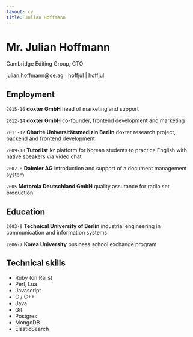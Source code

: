 ```yaml
---
layout: cv
title: Julian Hoffmann
---
```

# Mr. Julian Hoffmann
Cambridge Editing Group, CTO

<div id="webaddress">
<a href="mailto:julian.hoffmann@ce.ag">julian.hoffmann@ce.ag</a>
|
<i class="fa fa-linkedin"></i> <a href="https://www.linkedin.com/in/hoffjul" target="_blank">hoffjul</a>
|
<i class="fa fa-github"></i> <a href="http://github.com/hoffjul" target="_blank">hoffjul</a>
</div>


## Employment

`2015-16` 
__doxter GmbH__ head of marketing and support

`2012-14` 
__doxter GmbH__ co-founder, frontend development and marketing

`2011-12` 
__Charité Universitätsmedizin Berlin__ doxter research project, backend and frontend development

`2009-10` 
__Tutorlist.kr__ platform for Korean students to practice English with native speakers via video chat

`2007-8` 
__Daimler AG__ introduction and support of a document management system

`2005` 
__Motorola Deutschland GmbH__ quality assurance for radio set production

## Education

`2003-9`
__Technical University of Berlin__ industrial engineering in communication and information systems

`2006-7`
__Korea University__ business school exchange program


## Technical skills

* Ruby (on Rails)
* Perl, Lua
* Javascript
* C / C++
* Java
* Git
* Postgres
* MongoDB
* ElasticSearch


<!-- ### Footer

Last updated: May 2013 -->
